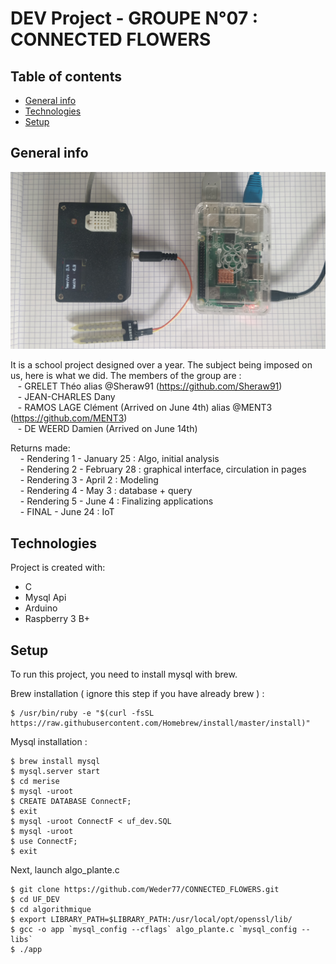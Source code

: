 # DEV Project - GROUPE N°07 : CONNECTED FLOWERS

## Table of contents
* [General info](#general-info)
* [Technologies](#technologies)
* [Setup](#setup)

## General info

![](photos/home.jpg)

It is a school project designed over a year. The subject being imposed on us, here is what we did. The members of the group are : <br>
&nbsp;&nbsp; - GRELET Théo alias @Sheraw91 (https://github.com/Sheraw91) <br />
&nbsp;&nbsp; - JEAN-CHARLES Dany<br />
&nbsp;&nbsp; - RAMOS LAGE Clément (Arrived on June 4th) alias @MENT3 (https://github.com/MENT3)<br />
&nbsp;&nbsp; - DE WEERD Damien (Arrived on June 14th) <br />


Returns made: <br />
&nbsp; &nbsp; - Rendering 1 - January 25 : Algo, initial analysis <br />
&nbsp; &nbsp; - Rendering 2 - February 28 : graphical interface, circulation in pages <br />
&nbsp; &nbsp; - Rendering 3 - April 2 : Modeling <br />
&nbsp; &nbsp; - Rendering 4 - May 3 : database + query <br />
&nbsp; &nbsp; - Rendering 5 - June 4 : Finalizing applications <br />
&nbsp; &nbsp; - FINAL - June 24 : IoT



## Technologies
Project is created with:
* C
* Mysql Api
* Arduino
* Raspberry 3 B+

	
## Setup
To run this project, you need to install mysql with brew.

Brew installation ( ignore this step if you have already brew ) :

```
$ /usr/bin/ruby -e "$(curl -fsSL https://raw.githubusercontent.com/Homebrew/install/master/install)" 
```

Mysql installation :

```
$ brew install mysql
$ mysql.server start
$ cd merise
$ mysql -uroot
$ CREATE DATABASE ConnectF;
$ exit
$ mysql -uroot ConnectF < uf_dev.SQL
$ mysql -uroot
$ use ConnectF;
$ exit
```

Next, launch algo_plante.c 

```
$ git clone https://github.com/Weder77/CONNECTED_FLOWERS.git
$ cd UF_DEV
$ cd algorithmique
$ export LIBRARY_PATH=$LIBRARY_PATH:/usr/local/opt/openssl/lib/
$ gcc -o app `mysql_config --cflags` algo_plante.c `mysql_config --libs` 
$ ./app
```

